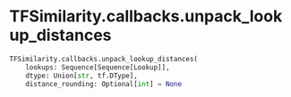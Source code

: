 # TFSimilarity.callbacks.unpack_lookup_distances








```python
TFSimilarity.callbacks.unpack_lookup_distances(
    lookups: Sequence[Sequence[Lookup]],
    dtype: Union[str, tf.DType],
    distance_rounding: Optional[int] = None
```



<!-- Placeholder for "Used in" -->
